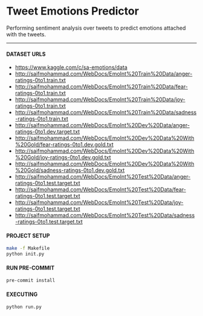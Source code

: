# Tweet Emotions Predictor

Performing sentiment analysis over tweets to predict emotions attached with the tweets.

---

#### DATASET URLS
- https://www.kaggle.com/c/sa-emotions/data
- http://saifmohammad.com/WebDocs/EmoInt%20Train%20Data/anger-ratings-0to1.train.txt
- http://saifmohammad.com/WebDocs/EmoInt%20Train%20Data/fear-ratings-0to1.train.txt
- http://saifmohammad.com/WebDocs/EmoInt%20Train%20Data/joy-ratings-0to1.train.txt
- http://saifmohammad.com/WebDocs/EmoInt%20Train%20Data/sadness-ratings-0to1.train.txt
- http://saifmohammad.com/WebDocs/EmoInt%20Dev%20Data/anger-ratings-0to1.dev.target.txt
- http://saifmohammad.com/WebDocs/EmoInt%20Dev%20Data%20With%20Gold/fear-ratings-0to1.dev.gold.txt
- http://saifmohammad.com/WebDocs/EmoInt%20Dev%20Data%20With%20Gold/joy-ratings-0to1.dev.gold.txt
- http://saifmohammad.com/WebDocs/EmoInt%20Dev%20Data%20With%20Gold/sadness-ratings-0to1.dev.gold.txt
- http://saifmohammad.com/WebDocs/EmoInt%20Test%20Data/anger-ratings-0to1.test.target.txt
- http://saifmohammad.com/WebDocs/EmoInt%20Test%20Data/fear-ratings-0to1.test.target.txt
- http://saifmohammad.com/WebDocs/EmoInt%20Test%20Data/joy-ratings-0to1.test.target.txt
- http://saifmohammad.com/WebDocs/EmoInt%20Test%20Data/sadness-ratings-0to1.test.target.txt


#### PROJECT SETUP
```bash
make -f Makefile
python init.py
```

#### RUN PRE-COMMIT
```bash
pre-commit install
```

#### EXECUTING
```bash
python run.py
```
